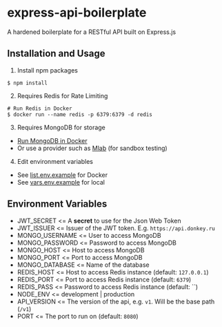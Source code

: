 # express-api-boilerplate
A hardened boilerplate for a RESTful API built on Express.js

## Installation and Usage
1. Install npm packages
```
$ npm install
```
2. Requires Redis for Rate Limiting
```
# Run Redis in Docker
$ docker run --name redis -p 6379:6379 -d redis
```
3. Requires MongoDB for storage
- [Run MongoDB in Docker](https://hub.docker.com/_/mongo/#!)
- Or use a provider such as [Mlab](https://mlab.com/) (for sandbox testing)

4. Edit environment variables
- See [list.env.example](/list.env.example) for Docker
- See [vars.env.example](/vars.env.example) for local

## Environment Variables
- JWT_SECRET        <= A **secret** to use for the Json Web Token
- JWT_ISSUER        <= Issuer of the JWT token. E.g. `https://api.donkey.ru`
- MONGO_USERNAME    <= User to access MongoDB
- MONGO_PASSWORD    <= Password to access MongoDB
- MONGO_HOST        <= Host to access MongoDB
- MONGO_PORT        <= Port to access MongoDB
- MONGO_DATABASE    <= Name of the database
- REDIS_HOST        <= Host to access Redis instance (default: `127.0.0.1`)
- REDIS_PORT        <= Port to access Redis instance (default: `6379`)
- REDIS_PASS        <= Password to access Redis instance (default: ``)
- NODE_ENV          <= development | production
- API_VERSION       <= The version of the api, e.g. `v1`. Will be the base path (`/v1`)
- PORT              <= The port to run on (default: `8080`)